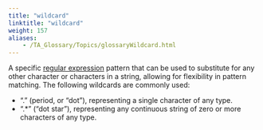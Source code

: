 ```yaml
--- 
title: "wildcard"
linktitle: "wildcard"
weight: 157
aliases: 
    - /TA_Glossary/Topics/glossaryWildcard.html
---
```


A specific [regular expression](/TA_Glossary/Topics/glossaryRegularExpression.html) pattern that can be used to substitute for any other character or characters in a string, allowing for flexibility in pattern matching. The following wildcards are commonly used:

-   “.” \(period, or “dot”\), representing a single character of any type.
-   “.\*” \(“dot star”\), representing any continuous string of zero or more characters of any type.

